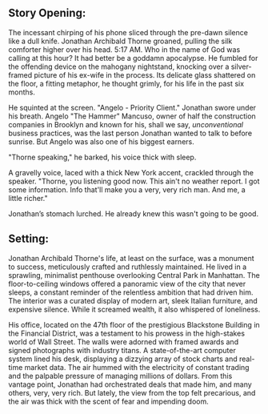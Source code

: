 ## Story Opening:

The incessant chirping of his phone sliced through the pre-dawn silence like a dull knife. Jonathan Archibald Thorne groaned, pulling the silk comforter higher over his head. 5:17 AM. Who in the name of God was calling at this hour? It had better be a goddamn apocalypse. He fumbled for the offending device on the mahogany nightstand, knocking over a silver-framed picture of his ex-wife in the process. Its delicate glass shattered on the floor, a fitting metaphor, he thought grimly, for his life in the past six months.

He squinted at the screen. "Angelo - Priority Client." Jonathan swore under his breath. Angelo "The Hammer" Mancuso, owner of half the construction companies in Brooklyn and known for his, shall we say, *unconventional* business practices, was the last person Jonathan wanted to talk to before sunrise. But Angelo was also one of his biggest earners.

"Thorne speaking," he barked, his voice thick with sleep.

A gravelly voice, laced with a thick New York accent, crackled through the speaker. "Thorne, you listening good now. This ain't no weather report. I got some information. Info that'll make you a very, very rich man. And me, a little richer."

Jonathan’s stomach lurched. He already knew this wasn't going to be good.

## Setting:

Jonathan Archibald Thorne's life, at least on the surface, was a monument to success, meticulously crafted and ruthlessly maintained. He lived in a sprawling, minimalist penthouse overlooking Central Park in Manhattan. The floor-to-ceiling windows offered a panoramic view of the city that never sleeps, a constant reminder of the relentless ambition that had driven him. The interior was a curated display of modern art, sleek Italian furniture, and expensive silence. While it screamed wealth, it also whispered of loneliness.

His office, located on the 47th floor of the prestigious Blackstone Building in the Financial District, was a testament to his prowess in the high-stakes world of Wall Street. The walls were adorned with framed awards and signed photographs with industry titans. A state-of-the-art computer system lined his desk, displaying a dizzying array of stock charts and real-time market data. The air hummed with the electricity of constant trading and the palpable pressure of managing millions of dollars. From this vantage point, Jonathan had orchestrated deals that made him, and many others, very, very rich. But lately, the view from the top felt precarious, and the air was thick with the scent of fear and impending doom.
